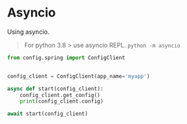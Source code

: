 # Asyncio

Using asyncio.

> For python 3.8 > use asyncio REPL. `python -m asyncio`

````python
from config.spring import ConfigClient


config_client = ConfigClient(app_name='myapp')

async def start(config_client):
    config_client.get_config()
    print(config_client.config)

await start(config_client)
````
